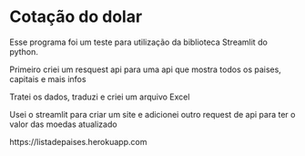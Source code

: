 # Cotação do dolar

<p>Esse programa foi um teste para utilização da biblioteca Streamlit do python.</p>
<p>Primeiro criei um resquest api para uma api que mostra todos os paises, capitais e mais infos</p>
<p>Tratei os dados, traduzi e criei um arquivo Excel</p>
<p>Usei o streamlit para criar um site e adicionei outro request de api para ter o valor das moedas atualizado</p>
<p>https://listadepaises.herokuapp.com</p>


